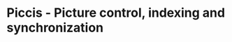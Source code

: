 Piccis - Picture control, indexing and synchronization
======================================================
